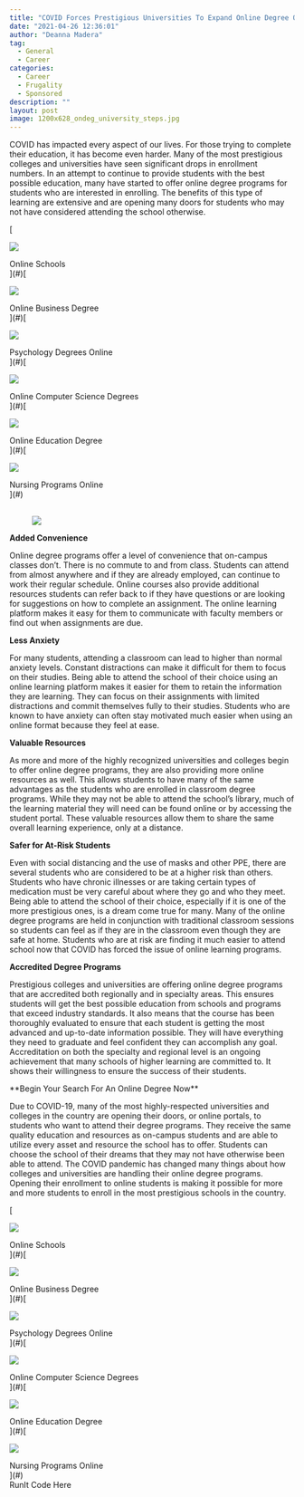 ```yaml
---
title: "COVID Forces Prestigious Universities To Expand Online Degree Options"
date: "2021-04-26 12:36:01"
author: "Deanna Madera"
tag:
  - General
  - Career
categories:
  - Career
  - Frugality
  - Sponsored
description: ""
layout: post
image: 1200x628_ondeg_university_steps.jpg
---
```


COVID has impacted every aspect of our lives. For those trying to complete their education, it has become even harder. Many of the most prestigious colleges and universities have seen significant drops in enrollment numbers. In an attempt to continue to provide students with the best possible education, many have started to offer online degree programs for students who are interested in enrolling. The benefits of this type of learning are extensive and are opening many doors for students who may not have considered attending the school otherwise.

<div class="cta-btn-wrap" data-mobile-sponsoredads="no">

[<div class="cta-imagecover">

![](/posts/1080x1080_onlinedegree_girlredshirt_compstudying.jpg)</div><div class="cta-textcover">Online Schools</div>](#)[<div class="cta-imagecover">

![](/posts/1080x1080_onlinedegree_business_charts_stock.jpg)</div><div class="cta-textcover">Online Business Degree</div>](#)[<div class="cta-imagecover">

![](/posts/1080x1080_onlinedegree_psyc_brain.jpg)</div><div class="cta-textcover">Psychology Degrees Online</div>](#)[<div class="cta-imagecover">

![](/posts/1080x1080_onlinedegree_computercode_screen.jpg)</div><div class="cta-textcover">Online Computer Science Degrees</div>](#)[<div class="cta-imagecover">

![](/posts/1080x1080_onlinedegree_education_teacherwithstudents.jpg)</div><div class="cta-textcover">Online Education Degree</div>](#)[<div class="cta-imagecover">

![](/posts/1080x1080_onlinedegree_nurse.jpg)</div><div class="cta-textcover">Nursing Programs Online</div>](#)</div><figure class="wp-block-image size-large" style="margin-top:30px">[![](/posts/1200x628_ondeg_university_steps.jpg)](/posts/1200x628_ondeg_university_steps.jpg)</figure><div class="mobile-cta-wrap"><div class="cta-btn-wrap" data-mobile-sponsoredads="yes">

**Added Convenience**

Online degree programs offer a level of convenience that on-campus classes don’t. There is no commute to and from class. Students can attend from almost anywhere and if they are already employed, can continue to work their regular schedule. Online courses also provide additional resources students can refer back to if they have questions or are looking for suggestions on how to complete an assignment. The online learning platform makes it easy for them to communicate with faculty members or find out when assignments are due.

**Less Anxiety**

For many students, attending a classroom can lead to higher than normal anxiety levels. Constant distractions can make it difficult for them to focus on their studies. Being able to attend the school of their choice using an online learning platform makes it easier for them to retain the information they are learning. They can focus on their assignments with limited distractions and commit themselves fully to their studies. Students who are known to have anxiety can often stay motivated much easier when using an online format because they feel at ease.

**Valuable Resources**

As more and more of the highly recognized universities and colleges begin to offer online degree programs, they are also providing more online resources as well. This allows students to have many of the same advantages as the students who are enrolled in classroom degree programs. While they may not be able to attend the school’s library, much of the learning material they will need can be found online or by accessing the student portal. These valuable resources allow them to share the same overall learning experience, only at a distance.

**Safer for At-Risk Students**

Even with social distancing and the use of masks and other PPE, there are several students who are considered to be at a higher risk than others. Students who have chronic illnesses or are taking certain types of medication must be very careful about where they go and who they meet. Being able to attend the school of their choice, especially if it is one of the more prestigious ones, is a dream come true for many. Many of the online degree programs are held in conjunction with traditional classroom sessions so students can feel as if they are in the classroom even though they are safe at home. Students who are at risk are finding it much easier to attend school now that COVID has forced the issue of online learning programs.

**Accredited Degree Programs**

Prestigious colleges and universities are offering online degree programs that are accredited both regionally and in specialty areas. This ensures students will get the best possible education from schools and programs that exceed industry standards. It also means that the course has been thoroughly evaluated to ensure that each student is getting the most advanced and up-to-date information possible. They will have everything they need to graduate and feel confident they can accomplish any goal. Accreditation on both the specialty and regional level is an ongoing achievement that many schools of higher learning are committed to. It shows their willingness to ensure the success of their students.

</div>**Begin Your Search For An Online Degree Now**

Due to COVID-19, many of the most highly-respected universities and colleges in the country are opening their doors, or online portals, to students who want to attend their degree programs. They receive the same quality education and resources as on-campus students and are able to utilize every asset and resource the school has to offer. Students can choose the school of their dreams that they may not have otherwise been able to attend. The COVID pandemic has changed many things about how colleges and universities are handling their online degree programs. Opening their enrollment to online students is making it possible for more and more students to enroll in the most prestigious schools in the country.

<div class="cta-btn-wrap" data-mobile-sponsoredads="no">

[<div class="cta-imagecover">

![](/posts/1080x1080_onlinedegree_girlredshirt_compstudying.jpg)</div><div class="cta-textcover">Online Schools</div>](#)[<div class="cta-imagecover">

![](/posts/1080x1080_onlinedegree_business_charts_stock.jpg)</div><div class="cta-textcover">Online Business Degree</div>](#)[<div class="cta-imagecover">

![](/posts/1080x1080_onlinedegree_psyc_brain.jpg)</div><div class="cta-textcover">Psychology Degrees Online</div>](#)[<div class="cta-imagecover">

![](/posts/1080x1080_onlinedegree_computercode_screen.jpg)</div><div class="cta-textcover">Online Computer Science Degrees</div>](#)[<div class="cta-imagecover">

![](/posts/1080x1080_onlinedegree_education_teacherwithstudents.jpg)</div><div class="cta-textcover">Online Education Degree</div>](#)[<div class="cta-imagecover">

![](/posts/1080x1080_onlinedegree_nurse.jpg)</div><div class="cta-textcover">Nursing Programs Online</div>](#)</div><div class="ad-hide">RunIt Code Here</div>
